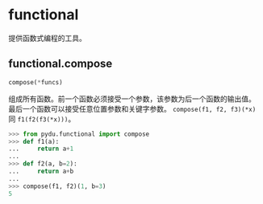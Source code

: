 # functional

提供函数式编程的工具。

## functional.compose
```python
compose(*funcs)
```

组成所有函数。前一个函数必须接受一个参数，该参数为后一个函数的输出值。
最后一个函数可以接受任意位置参数和关键字参数。
`compose(f1, f2, f3)(*x)` 同 `f1(f2(f3(*x)))`。

```python
>>> from pydu.functional import compose
>>> def f1(a):
...     return a+1
...
>>> def f2(a, b=2):
...     return a+b
...
>>> compose(f1, f2)(1, b=3)
5
```
